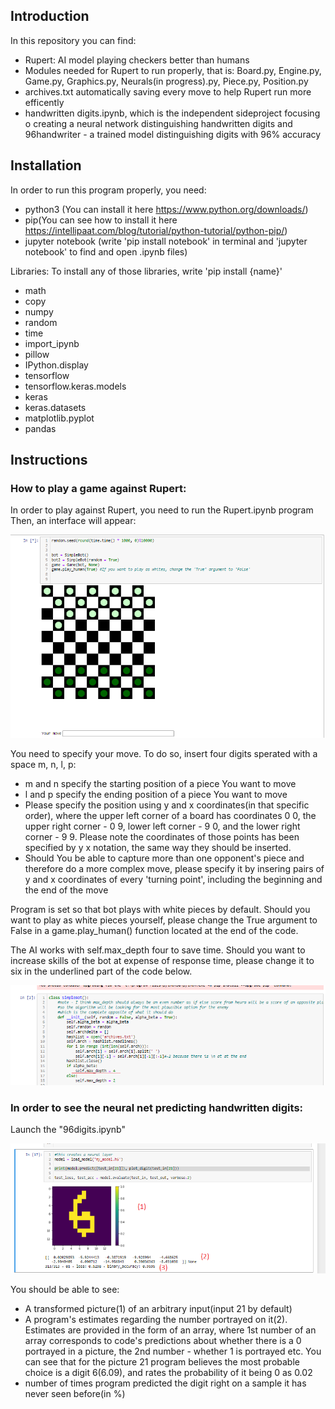 ## Introduction
In this repository you can find:

- Rupert: AI model playing checkers better than humans
- Modules needed for Rupert to run properly, that is: Board.py, Engine.py, Game.py, Graphics.py, Neurals(in progress).py, Piece.py, Position.py
- archives.txt automatically saving every move to help Rupert run more efficently
- handwritten digits.ipynb, which is the independent sideproject focusing o creating a neural network distinguishing handwritten digits and 96handwriter - a trained model distinguishing digits with 96% accuracy

## Installation
In order to run this program properly, you need:
- python3 (You can install it here https://www.python.org/downloads/)
- pip(You can see how to install it here https://intellipaat.com/blog/tutorial/python-tutorial/python-pip/)
- jupyter notebook (write 'pip install notebook' in terminal and 'jupyter notebook' to find and open .ipynb files)

Libraries:
To install any of those libraries, write 'pip install {name}' 
- math
- copy
- numpy
- random
- time
- import_ipynb
- pillow
- IPython.display
- tensorflow
- tensorflow.keras.models
- keras
- keras.datasets
- matplotlib.pyplot
- pandas

## Instructions
### How to play a game against Rupert:
In order to play against Rupert, you need to run the Rupert.ipynb program
Then, an interface will appear:


![](./pictures/UI.png)


You need to specify your move. To do so, insert four digits sperated with a space m, n, l, p:
- m and n specify the starting position of a piece You want to move
- l and p specify the ending position of a piece You want to move
- Please specify the position using y and x coordinates(in that specific order), where the upper left corner of a board has coordinates 0 0, the upper right corner - 0 9, lower left corner - 9 0, and the lower right corner - 9 9. Please note the coordinates of those points has been specified by y x notation, the same way they should be inserted.
- Should You be able to capture more than one opponent's piece and therefore do a more complex move, please specify it by insering pairs of y and x coordinates of every 'turning point', including the beginning and the end of the move

Program is set so that bot plays with white pieces by default. Should you want to play as white pieces yourself, please change the True argument to False in a game.play_human() function located at the end of the code.

The AI works with self.max_depth four to save time. Should you want to increase skills of the bot at expense of response time, please change it to six in the underlined part of the code below.


![You can change self.max_depth to six here](./pictures/depth.png)


### In order to see the neural net predicting handwritten digits:
Launch the "96digits.ipynb"


![](./pictures/digits.png)


You should be able to see:
- A transformed picture(1) of an arbitrary input(input 21 by default)
- A program's estimates regarding the number portrayed on it(2). Estimates are provided in the form of an array, where 1st number of an array corresponds to code's predictions about whether there is a 0 portrayed in a picture, the 2nd number - whether 1 is portrayed etc. You can see that for the picture 21 program believes the most probable choice is a digit 6(6.09), and rates the probability of it being 0 as 0.02
- number of times program predicted the digit right on a sample it has never seen before(in %)
